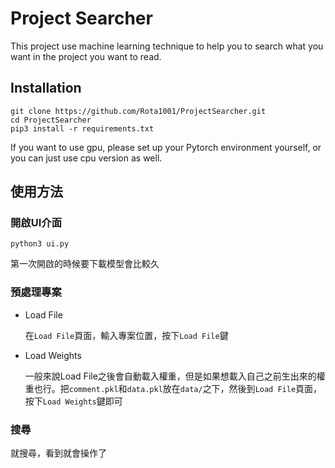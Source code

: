 # Project Searcher
This project use machine learning technique to help you to search what you want in the project you want to read.

## Installation
```shell
git clone https://github.com/Rota1001/ProjectSearcher.git
cd ProjectSearcher
pip3 install -r requirements.txt
```
If you want to use gpu, please set up your Pytorch environment yourself, or you can just use cpu version as well.

## 使用方法
### 開啟UI介面
```shell
python3 ui.py
```
第一次開啟的時候要下載模型會比較久

### 預處理專案
- Load File

    在`Load File`頁面，輸入專案位置，按下`Load File`鍵
- Load Weights

    一般來說Load File之後會自動載入權重，但是如果想載入自己之前生出來的權重也行。把`comment.pkl`和`data.pkl`放在`data/`之下，然後到`Load File`頁面，按下`Load Weights`鍵即可

### 搜尋
就搜尋，看到就會操作了